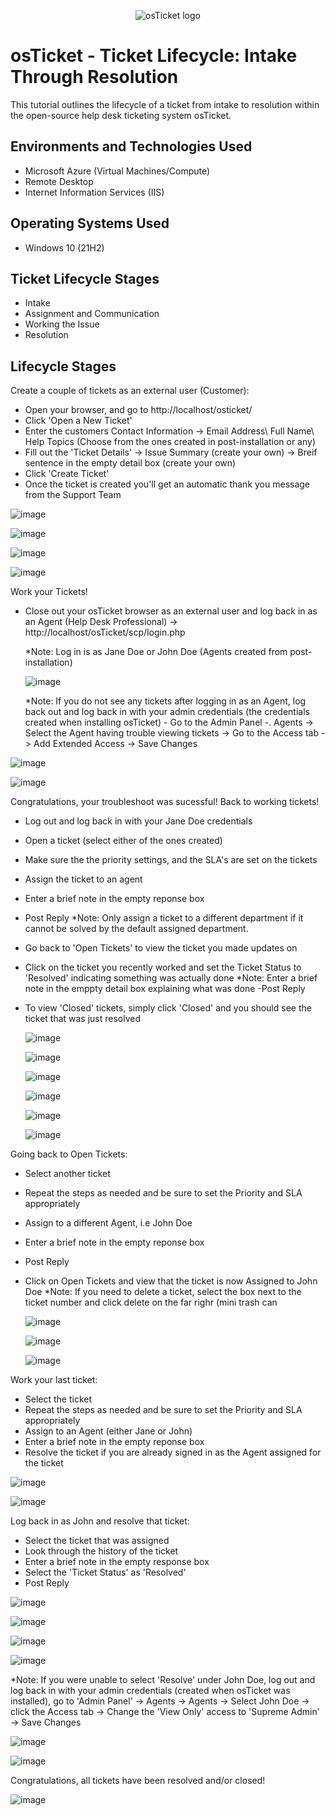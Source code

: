 <p align="center">
<img src="https://i.imgur.com/Clzj7Xs.png" alt="osTicket logo"/>
</p>

<h1>osTicket - Ticket Lifecycle: Intake Through Resolution</h1>
This tutorial outlines the lifecycle of a ticket from intake to resolution within the open-source help desk ticketing system osTicket.<br />



<h2>Environments and Technologies Used</h2>

- Microsoft Azure (Virtual Machines/Compute)
- Remote Desktop
- Internet Information Services (IIS)

<h2>Operating Systems Used </h2>

- Windows 10</b> (21H2)

<h2>Ticket Lifecycle Stages</h2>

- Intake
- Assignment and Communication
- Working the Issue
- Resolution

<h2>Lifecycle Stages</h2>

 Create a couple of tickets as an external user (Customer):

  - Open your browser, and go to http://localhost/osticket/
  -  Click 'Open a New Ticket'
  -  Enter the customers Contact Information -> Email Address\ Full Name\ Help Topics (Choose from the ones created in post-installation or any)
  -  Fill out the 'Ticket Details' -> Issue Summary (create your own) -> Breif sentence in the empty detail box (create your own)
  - Click 'Create Ticket' 
  - Once the ticket is created you'll get an automatic thank you message from the Support Team


![image](https://github.com/user-attachments/assets/1258a44b-fa1d-4529-8fed-53cc237c3818)

![image](https://github.com/user-attachments/assets/6cad6fc0-6df0-490e-9ed7-197979548af7)

![image](https://github.com/user-attachments/assets/62e7ef55-a93f-4d28-b6b2-4ec8a7f0bf61)

![image](https://github.com/user-attachments/assets/285da751-7e15-45e6-a897-04089c871e28)







Work your Tickets!

- Close out your osTicket browser as an external user and log back in as an Agent (Help Desk Professional) -> http://localhost/osTicket/scp/login.php
  
   *Note: Log in is as Jane Doe or John Doe (Agents created from post-installation)

  ![image](https://github.com/user-attachments/assets/dc767bfb-2774-4006-9b25-0d6af780e931)
  
   *Note: If you do not see any tickets after logging in as an Agent, log back out and log back in with your admin credentials (the credentials created when installing osTicket)
           - Go to the Admin Panel -. Agents -> Select the Agent having trouble viewing tickets -> Go to the Access tab -> Add Extended Access -> Save Changes


 ![image](https://github.com/user-attachments/assets/2f238eef-e9b4-4bbe-b4e5-99e68a88fc37)


![image](https://github.com/user-attachments/assets/95fa8035-1e1f-40ac-84cb-b830b3736a62)



Congratulations, your troubleshoot was sucessful! Back to working tickets!

- Log out and log back in with your Jane Doe credentials
- Open a ticket (select either of the ones created)
- Make sure the the priority settings, and the SLA's are set on the tickets
- Assign the ticket to an agent
- Enter a brief note in the empty reponse box
- Post Reply 
    *Note: Only assign a ticket to a different department if it cannot be solved by the default assigned department.
- Go back to 'Open Tickets' to view the ticket you made updates on
- Click on the ticket you recently worked and set the Ticket Status to 'Resolved' indicating something was actually done
    *Note: Enter a brief note in the emppty detail box explaining what was done
     -Post Reply
- To view 'Closed' tickets, simply click 'Closed' and you should see the ticket that was just resolved

  ![image](https://github.com/user-attachments/assets/db5635f3-ee89-4648-b7ae-317c515a2576)

  ![image](https://github.com/user-attachments/assets/cef28729-e995-4a63-994b-e6613ccf5dd1)

  ![image](https://github.com/user-attachments/assets/b05a2ea2-88e0-4823-857a-8150db3517bc)

  ![image](https://github.com/user-attachments/assets/0664e905-c011-43b6-9ac5-54aee9a8560c)

  ![image](https://github.com/user-attachments/assets/9bc10ba6-1ed8-4c94-baab-1dd1cc6813dc)

  ![image](https://github.com/user-attachments/assets/e5c2e129-1fbf-43e9-8dde-bea86d1e2287)


Going back to Open Tickets: 

 - Select another ticket
 - Repeat the steps as needed and be sure to set the Priority and SLA appropriately
 - Assign to a different Agent, i.e John Doe
 - Enter a brief note in the empty reponse box
 - Post Reply
 - Click on Open Tickets and view that the ticket is now Assigned to John Doe
     *Note: If you need to delete a ticket, select the box next to the ticket number and click delete on the far righr (mini trash can
 

   ![image](https://github.com/user-attachments/assets/da0d6845-0c9c-4696-9ae5-e75ac39476c8)

   ![image](https://github.com/user-attachments/assets/397f4e26-2b0c-4f8a-a2b1-bb7509b67519)

   ![image](https://github.com/user-attachments/assets/5fa33be8-2ea7-4c2a-8486-3e09f2401e5e)


Work your last ticket:

- Select the ticket
- Repeat the steps as needed and be sure to set the Priority and SLA appropriately
- Assign to an Agent (either Jane or John)
- Enter a brief note in the empty reponse box
- Resolve the ticket if you are already signed in as the Agent assigned for the ticket

![image](https://github.com/user-attachments/assets/fe1f329f-a38f-4c0a-91b4-128a5d1a5b82)

![image](https://github.com/user-attachments/assets/a1fde081-cdf8-41e2-a095-86e1704da81e)


Log back in as John and resolve that ticket:
 - Select the ticket that was assigned
 - Look through the history of the ticket
 - Enter a brief note in the empty response box
 - Select the 'Ticket Status' as 'Resolved'
 - Post Reply
   
![image](https://github.com/user-attachments/assets/78de701e-544c-4ab5-8ad2-6c896e5bb75e)

![image](https://github.com/user-attachments/assets/933d71a2-d14b-4d6d-8ad5-c2ff8134a408)

![image](https://github.com/user-attachments/assets/6801c919-8ecd-4a85-81e6-06fc9711a004)

![image](https://github.com/user-attachments/assets/54543c7d-a101-48a3-8868-aebd873c06ba)

 *Note: If you were unable to select 'Resolve' under John Doe, log out and log back in with your admin credentials (created when osTicket was installed), go to 'Admin Panel' -> Agents -> Agents -> Select John Doe -> click the Access tab -> Change the 'View Only' access to 'Supreme Admin' -> Save Changes

 ![image](https://github.com/user-attachments/assets/e5afdcfd-9a05-4115-819d-5f89fa2f1130)

![image](https://github.com/user-attachments/assets/436a93d8-0252-49a4-95fd-032858dddbf4)




Congratulations, all tickets have been resolved and/or closed!

![image](https://github.com/user-attachments/assets/2be288d2-f08e-471b-86dd-5be564f725c5)
